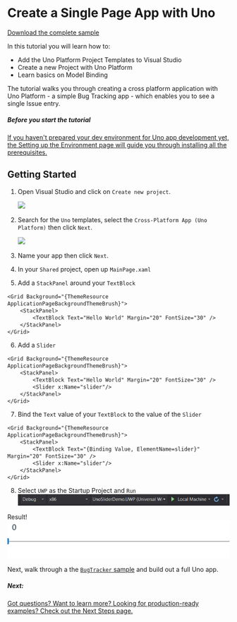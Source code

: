 # Create a Single Page App with Uno

[Download the complete sample](https://github.com/nventive/uno.GettingStartedTutorial)

In this tutorial you will learn how to:

- Add the Uno Platform Project Templates to Visual Studio
- Create a new Project with Uno Platform
- Learn basics on Model Binding

The tutorial walks you through creating a cross platform application with Uno Platform - a simple Bug Tracking app - which enables you to see a single Issue entry.

<div class="NOTE alert alert-info">
<h5>Before you start the tutorial</h5>

[If you haven't prepared your dev environment for Uno app development yet, the Setting up the Environment page will guide you through installing all the prerequisites.](get-started.md)

</div>

## Getting Started

1. Open Visual Studio and click on `Create new project`. 

    ![](Assets/tutorial01/newproject1.PNG)

2. Search for the `Uno` templates, select the `Cross-Platform App (Uno Platform)` then click `Next`.

    ![](Assets/tutorial01/newproject2.PNG)

3. Name your app then click `Next`.

4. In your `Shared` project, open up `MainPage.xaml`

5. Add a `StackPanel` around your `TextBlock`
``` xaml
<Grid Background="{ThemeResource ApplicationPageBackgroundThemeBrush}">
    <StackPanel>
        <TextBlock Text="Hello World" Margin="20" FontSize="30" />
    </StackPanel>
</Grid>
```
6. Add a `Slider`
``` xaml
<Grid Background="{ThemeResource ApplicationPageBackgroundThemeBrush}">
    <StackPanel>
        <TextBlock Text="Hello World" Margin="20" FontSize="30" />
        <Slider x:Name="slider"/>
    </StackPanel>
</Grid>
```
7. Bind the `Text` value of your `TextBlock` to the value of the `Slider`
``` xaml
<Grid Background="{ThemeResource ApplicationPageBackgroundThemeBrush}">
    <StackPanel>
        <TextBlock Text="{Binding Value, ElementName=slider}" Margin="20" FontSize="30" />
        <Slider x:Name="slider"/>
    </StackPanel>
</Grid>
```
8. Select `UWP` as the Startup Project and `Run`  
![build-uwp](Assets/build-uwp.JPG)  

Result!  
![uwp-slider-demo](Assets/uwp-slider-demo.gif)

Next, walk through a the [`BugTracker` sample](getting-started-tutorial-2.md) and build out a full Uno app. 
<div class="NOTE alert alert-info">
<h5>Next:</h5>

[Got questions? Want to learn more? Looking for production-ready examples? Check out the Next Steps page.](get-started-next-steps.md) 

</div>
